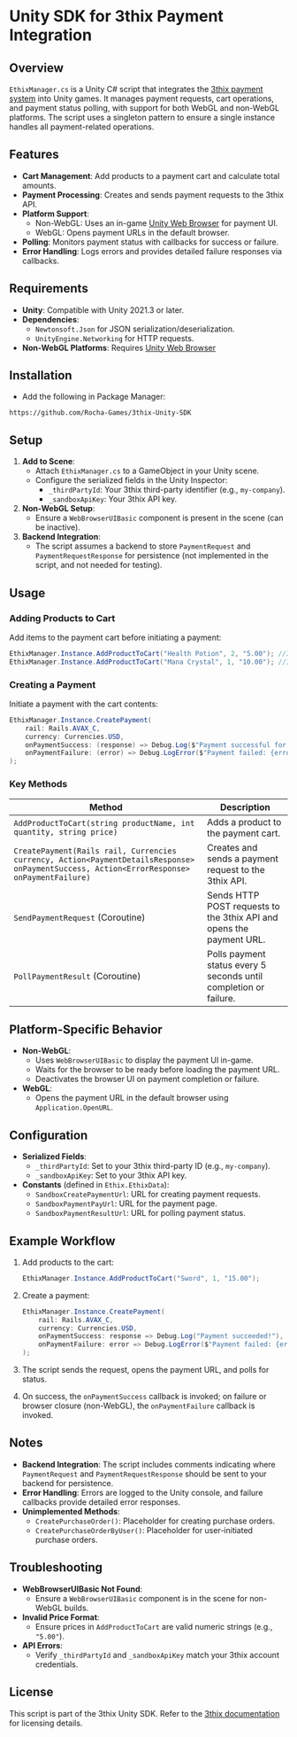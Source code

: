 # Unity SDK for 3thix Payment Integration

## Overview

`EthixManager.cs` is a Unity C# script that integrates the [3thix payment system](https://3thix.com/) into Unity games. It manages payment requests, cart operations, and payment status polling, with support for both WebGL and non-WebGL platforms. The script uses a singleton pattern to ensure a single instance handles all payment-related operations.

## Features

- **Cart Management**: Add products to a payment cart and calculate total amounts.
- **Payment Processing**: Creates and sends payment requests to the 3thix API.
- **Platform Support**:
  - Non-WebGL: Uses an in-game [Unity Web Browser](https://projects.voltstro.dev/UnityWebBrowser/latest/) for payment UI.
  - WebGL: Opens payment URLs in the default browser.
- **Polling**: Monitors payment status with callbacks for success or failure.
- **Error Handling**: Logs errors and provides detailed failure responses via callbacks.

## Requirements

- **Unity**: Compatible with Unity 2021.3 or later.
- **Dependencies**:
  - `Newtonsoft.Json` for JSON serialization/deserialization.
  - `UnityEngine.Networking` for HTTP requests.  
- **Non-WebGL Platforms**: Requires [Unity Web Browser](https://projects.voltstro.dev/UnityWebBrowser/latest/)

## Installation
- Add the following in Package Manager:

```
https://github.com/Rocha-Games/3thix-Unity-SDK
```

## Setup

1. **Add to Scene**:
   - Attach `EthixManager.cs` to a GameObject in your Unity scene.
   - Configure the serialized fields in the Unity Inspector:
     - `_thirdPartyId`: Your 3thix third-party identifier (e.g., `my-company`).
     - `_sandboxApiKey`: Your 3thix API key.
2. **Non-WebGL Setup**:
   - Ensure a `WebBrowserUIBasic` component is present in the scene (can be inactive).
3. **Backend Integration**:
   - The script assumes a backend to store `PaymentRequest` and `PaymentRequestResponse` for persistence (not implemented in the script, and not needed for testing).

## Usage

### Adding Products to Cart

Add items to the payment cart before initiating a payment:

```csharp
EthixManager.Instance.AddProductToCart("Health Potion", 2, "5.00"); //Item Name, Quantity, Price
EthixManager.Instance.AddProductToCart("Mana Crystal", 1, "10.00"); //Item Name, Quantity, Price
```

### Creating a Payment

Initiate a payment with the cart contents:

```csharp
EthixManager.Instance.CreatePayment(
    rail: Rails.AVAX_C,
    currency: Currencies.USD,
    onPaymentSuccess: (response) => Debug.Log($"Payment successful for Invoice ID: {response.invoice.id}"),
    onPaymentFailure: (error) => Debug.LogError($"Payment failed: {error.message}")
);
```

### Key Methods

| Method | Description |
| --- | --- |
| `AddProductToCart(string productName, int quantity, string price)` | Adds a product to the payment cart. |
| `CreatePayment(Rails rail, Currencies currency, Action<PaymentDetailsResponse> onPaymentSuccess, Action<ErrorResponse> onPaymentFailure)` | Creates and sends a payment request to the 3thix API. |
| `SendPaymentRequest` (Coroutine) | Sends HTTP POST requests to the 3thix API and opens the payment URL. |
| `PollPaymentResult` (Coroutine) | Polls payment status every 5 seconds until completion or failure. |

## Platform-Specific Behavior

- **Non-WebGL**:
  - Uses `WebBrowserUIBasic` to display the payment UI in-game.
  - Waits for the browser to be ready before loading the payment URL.
  - Deactivates the browser UI on payment completion or failure.
- **WebGL**:
  - Opens the payment URL in the default browser using `Application.OpenURL`.

## Configuration

- **Serialized Fields**:
  - `_thirdPartyId`: Set to your 3thix third-party ID (e.g., `my-company`).
  - `_sandboxApiKey`: Set to your 3thix API key.
- **Constants** (defined in `Ethix.EthixData`):
  - `SandboxCreatePaymentUrl`: URL for creating payment requests.
  - `SandboxPaymentPayUrl`: URL for the payment page.
  - `SandboxPaymentResultUrl`: URL for polling payment status.

## Example Workflow

1. Add products to the cart:

   ```csharp
   EthixManager.Instance.AddProductToCart("Sword", 1, "15.00");
   ```

2. Create a payment:

   ```csharp
   EthixManager.Instance.CreatePayment(
       rail: Rails.AVAX_C,
       currency: Currencies.USD,
       onPaymentSuccess: response => Debug.Log("Payment succeeded!"),
       onPaymentFailure: error => Debug.LogError($"Payment failed: {error.message}")
   );
   ```

3. The script sends the request, opens the payment URL, and polls for status.
4. On success, the `onPaymentSuccess` callback is invoked; on failure or browser closure (non-WebGL), the `onPaymentFailure` callback is invoked.

## Notes

- **Backend Integration**: The script includes comments indicating where `PaymentRequest` and `PaymentRequestResponse` should be sent to your backend for persistence.
- **Error Handling**: Errors are logged to the Unity console, and failure callbacks provide detailed error responses.
- **Unimplemented Methods**:
  - `CreatePurchaseOrder()`: Placeholder for creating purchase orders.
  - `CreatePurchaseOrderByUser()`: Placeholder for user-initiated purchase orders.

## Troubleshooting

- **WebBrowserUIBasic Not Found**:
  - Ensure a `WebBrowserUIBasic` component is in the scene for non-WebGL builds.
- **Invalid Price Format**:
  - Ensure prices in `AddProductToCart` are valid numeric strings (e.g., `"5.00"`).
- **API Errors**:
  - Verify `_thirdPartyId` and `_sandboxApiKey` match your 3thix account credentials.

## License

This script is part of the 3thix Unity SDK. Refer to the [3thix documentation](https://3thix.com/) for licensing details.
